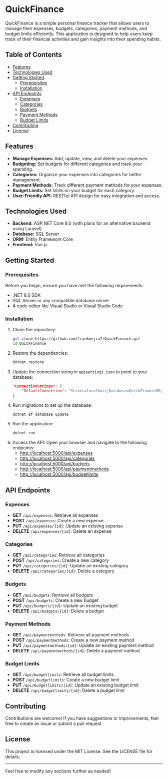 # QuickFinance

QuickFinance is a simple personal finance tracker that allows users to manage their expenses, budgets, categories, payment methods, and budget limits efficiently. This application is designed to help users keep track of their financial activities and gain insights into their spending habits.

## Table of Contents
- [Features](#features)
- [Technologies Used](#technologies-used)
- [Getting Started](#getting-started)
  - [Prerequisites](#prerequisites)
  - [Installation](#installation)
- [API Endpoints](#api-endpoints)
  - [Expenses](#expenses)
  - [Categories](#categories)
  - [Budgets](#budgets)
  - [Payment Methods](#payment-methods)
  - [Budget Limits](#budget-limits)
- [Contributing](#contributing)
- [License](#license)

## Features
- **Manage Expenses:** Add, update, view, and delete your expenses.
- **Budgeting:** Set budgets for different categories and track your spending.
- **Categories:** Organize your expenses into categories for better management.
- **Payment Methods:** Track different payment methods for your expenses.
- **Budget Limits:** Set limits on your budget for each category.
- **User-Friendly API:** RESTful API design for easy integration and access.

## Technologies Used
- **Backend:** ASP.NET Core 8.0 (with plans for an alternative backend using Laravel)
- **Database:** SQL Server
- **ORM:** Entity Framework Core
- **Frontend:** Vue.js

## Getting Started

### Prerequisites
Before you begin, ensure you have met the following requirements:
- .NET 8.0 SDK
- SQL Server or any compatible database server
- A code editor like Visual Studio or Visual Studio Code

### Installation
1. Clone the repository:
   ```bash
   git clone https://github.com/frankmejia7/QuickFinance.git
   cd QuickFinance
   ```
2. Restore the dependencies:
   ```bash
   dotnet restore
   ```
3. Update the connection string in `appsettings.json` to point to your database:
   ```json
   "ConnectionStrings": {
       "DefaultConnection": "Server=localhost;Database=QuickFinanceDB;Trusted_Connection=True;TrustServerCertificate=True;MultipleActiveResultSets=true"
   }
   ```
4. Run migrations to set up the database:
   ```bash
   dotnet ef database update
   ```
5. Run the application:
   ```bash
   dotnet run
   ```
6. Access the API: Open your browser and navigate to the following endpoints:
   - [http://localhost:5000/api/expenses](http://localhost:5000/api/expenses)
   - [http://localhost:5000/api/categories](http://localhost:5000/api/categories)
   - [http://localhost:5000/api/budgets](http://localhost:5000/api/budgets)
   - [http://localhost:5000/api/paymentmethods](http://localhost:5000/api/paymentmethods)
   - [http://localhost:5000/api/budgetlimits](http://localhost:5000/api/budgetlimits)

## API Endpoints

### Expenses
- **GET** `/api/expenses`: Retrieve all expenses
- **POST** `/api/expenses`: Create a new expense
- **PUT** `/api/expenses/{id}`: Update an existing expense
- **DELETE** `/api/expenses/{id}`: Delete an expense

### Categories
- **GET** `/api/categories`: Retrieve all categories
- **POST** `/api/categories`: Create a new category
- **PUT** `/api/categories/{id}`: Update an existing category
- **DELETE** `/api/categories/{id}`: Delete a category

### Budgets
- **GET** `/api/budgets`: Retrieve all budgets
- **POST** `/api/budgets`: Create a new budget
- **PUT** `/api/budgets/{id}`: Update an existing budget
- **DELETE** `/api/budgets/{id}`: Delete a budget

### Payment Methods
- **GET** `/api/paymentmethods`: Retrieve all payment methods
- **POST** `/api/paymentmethods`: Create a new payment method
- **PUT** `/api/paymentmethods/{id}`: Update an existing payment method
- **DELETE** `/api/paymentmethods/{id}`: Delete a payment method

### Budget Limits
- **GET** `/api/budgetlimits`: Retrieve all budget limits
- **POST** `/api/budgetlimits`: Create a new budget limit
- **PUT** `/api/budgetlimits/{id}`: Update an existing budget limit
- **DELETE** `/api/budgetlimits/{id}`: Delete a budget limit

## Contributing
Contributions are welcome! If you have suggestions or improvements, feel free to create an issue or submit a pull request.

## License
This project is licensed under the MIT License. See the LICENSE file for details.

--- 

Feel free to modify any sections further as needed!

